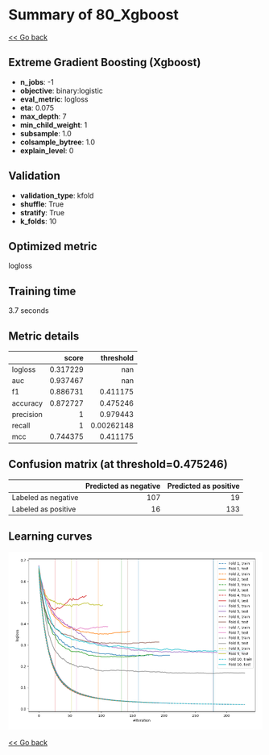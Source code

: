 # Summary of 80_Xgboost

[<< Go back](../README.md)


## Extreme Gradient Boosting (Xgboost)
- **n_jobs**: -1
- **objective**: binary:logistic
- **eval_metric**: logloss
- **eta**: 0.075
- **max_depth**: 7
- **min_child_weight**: 1
- **subsample**: 1.0
- **colsample_bytree**: 1.0
- **explain_level**: 0

## Validation
 - **validation_type**: kfold
 - **shuffle**: True
 - **stratify**: True
 - **k_folds**: 10

## Optimized metric
logloss

## Training time

3.7 seconds

## Metric details
|           |    score |    threshold |
|:----------|---------:|-------------:|
| logloss   | 0.317229 | nan          |
| auc       | 0.937467 | nan          |
| f1        | 0.886731 |   0.411175   |
| accuracy  | 0.872727 |   0.475246   |
| precision | 1        |   0.979443   |
| recall    | 1        |   0.00262148 |
| mcc       | 0.744375 |   0.411175   |


## Confusion matrix (at threshold=0.475246)
|                     |   Predicted as negative |   Predicted as positive |
|:--------------------|------------------------:|------------------------:|
| Labeled as negative |                     107 |                      19 |
| Labeled as positive |                      16 |                     133 |

## Learning curves
![Learning curves](learning_curves.png)

[<< Go back](../README.md)
